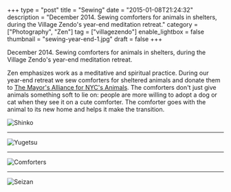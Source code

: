 +++
type = "post"
title = "Sewing"
date = "2015-01-08T21:24:32"
description = "December 2014. Sewing comforters for animals in shelters, during the Village Zendo's year-end meditation retreat."
category = ["Photography", "Zen"]
tag = ["villagezendo"]
enable_lightbox = false
thumbnail = "sewing-year-end-1.jpg"
draft = false
+++

<p>December 2014. Sewing comforters for animals in shelters, during the Village Zendo's year-end meditation retreat.</p>
<p>Zen emphasizes work as a meditative and spiritual practice. During our year-end retreat we sew comforters for sheltered animals and donate them to <a href="http://www.animalalliancenyc.org/help/other/comforters.htm">The Mayor's Alliance for NYC's Animals</a>. The comforters don't just give animals something soft to lie on: people are more willing to adopt a dog or cat when they see it on a cute comforter. The comforter goes with the animal to its new home and helps it make the transition.</p>
<p><img style="display:block; margin-left:auto; margin-right:auto;" src="sewing-year-end-1.jpg" alt="Shinko" title="Shinko" /></p>
<hr />
<p><img style="display:block; margin-left:auto; margin-right:auto;" src="sewing-year-end-2.jpg" alt="Yugetsu" title="Yugetsu" /></p>
<hr />
<p><img style="display:block; margin-left:auto; margin-right:auto;" src="sewing-year-end-3.jpg" alt="Comforters" title="Comforters" /></p>
<hr />
<p><img style="display:block; margin-left:auto; margin-right:auto;" src="sewing-year-end-4.jpg" alt="Seizan" title="Seizan" /></p>

